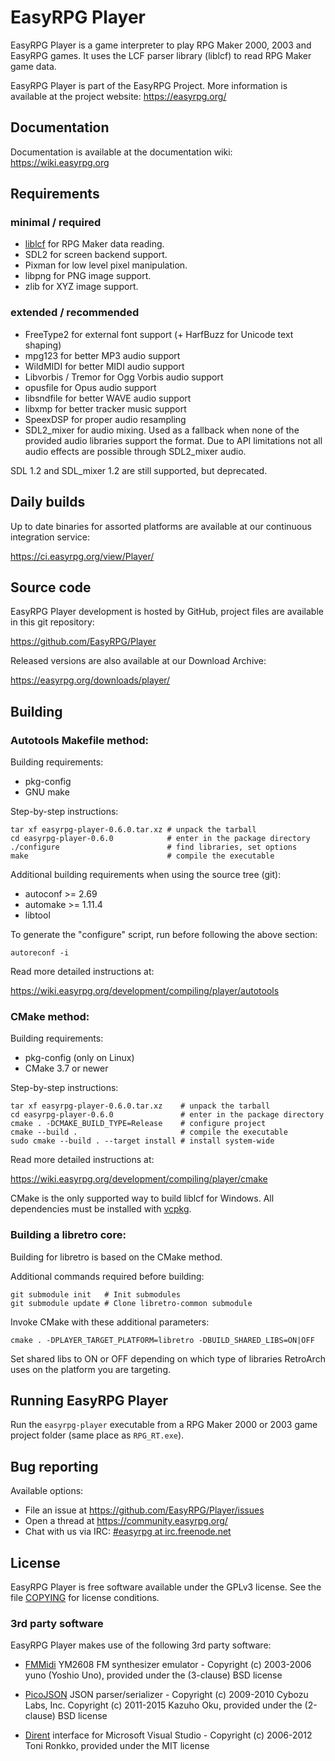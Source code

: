 # EasyRPG Player

EasyRPG Player is a game interpreter to play RPG Maker 2000, 2003 and EasyRPG
games. It uses the LCF parser library (liblcf) to read RPG Maker game data.

EasyRPG Player is part of the EasyRPG Project. More information is
available at the project website: https://easyrpg.org/


## Documentation

Documentation is available at the documentation wiki: https://wiki.easyrpg.org


## Requirements

### minimal / required

- [liblcf] for RPG Maker data reading.
- SDL2 for screen backend support.
- Pixman for low level pixel manipulation.
- libpng for PNG image support.
- zlib for XYZ image support.

### extended / recommended

- FreeType2 for external font support (+ HarfBuzz for Unicode text shaping)
- mpg123 for better MP3 audio support
- WildMIDI for better MIDI audio support
- Libvorbis / Tremor for Ogg Vorbis audio support
- opusfile for Opus audio support
- libsndfile for better WAVE audio support
- libxmp for better tracker music support
- SpeexDSP for proper audio resampling
- SDL2_mixer for audio mixing. Used as a fallback when none of the provided
  audio libraries support the format. Due to API limitations not all audio
  effects are possible through SDL2_mixer audio.

SDL 1.2 and SDL_mixer 1.2 are still supported, but deprecated.


## Daily builds

Up to date binaries for assorted platforms are available at our continuous
integration service:

https://ci.easyrpg.org/view/Player/


## Source code

EasyRPG Player development is hosted by GitHub, project files are available
in this git repository:

https://github.com/EasyRPG/Player

Released versions are also available at our Download Archive:

https://easyrpg.org/downloads/player/


## Building

### Autotools Makefile method:

Building requirements:

- pkg-config
- GNU make

Step-by-step instructions:

    tar xf easyrpg-player-0.6.0.tar.xz # unpack the tarball
    cd easyrpg-player-0.6.0            # enter in the package directory
    ./configure                        # find libraries, set options
    make                               # compile the executable

Additional building requirements when using the source tree (git):

- autoconf >= 2.69
- automake >= 1.11.4
- libtool

To generate the "configure" script, run before following the above section:

    autoreconf -i

Read more detailed instructions at:

https://wiki.easyrpg.org/development/compiling/player/autotools


### CMake method:

Building requirements:

- pkg-config (only on Linux)
- CMake 3.7 or newer

Step-by-step instructions:

    tar xf easyrpg-player-0.6.0.tar.xz    # unpack the tarball
    cd easyrpg-player-0.6.0               # enter in the package directory
    cmake . -DCMAKE_BUILD_TYPE=Release    # configure project
    cmake --build .                       # compile the executable
    sudo cmake --build . --target install # install system-wide

Read more detailed instructions at:

https://wiki.easyrpg.org/development/compiling/player/cmake

CMake is the only supported way to build liblcf for Windows. All dependencies
must be installed with [vcpkg].

### Building a libretro core:

Building for libretro is based on the CMake method.

Additional commands required before building:

    git submodule init   # Init submodules
    git submodule update # Clone libretro-common submodule

Invoke CMake with these additional parameters:

    cmake . -DPLAYER_TARGET_PLATFORM=libretro -DBUILD_SHARED_LIBS=ON|OFF

Set shared libs to ON or OFF depending on which type of libraries RetroArch
uses on the platform you are targeting.


## Running EasyRPG Player

Run the `easyrpg-player` executable from a RPG Maker 2000 or 2003 game
project folder (same place as `RPG_RT.exe`).


## Bug reporting

Available options:

* File an issue at https://github.com/EasyRPG/Player/issues
* Open a thread at https://community.easyrpg.org/
* Chat with us via IRC: [#easyrpg at irc.freenode.net]


## License

EasyRPG Player is free software available under the GPLv3 license. See the file
[COPYING] for license conditions.


### 3rd party software

EasyRPG Player makes use of the following 3rd party software:

* [FMMidi] YM2608 FM synthesizer emulator - Copyright (c) 2003-2006 yuno
  (Yoshio Uno), provided under the (3-clause) BSD license

* [PicoJSON] JSON parser/serializer - Copyright (c) 2009-2010 Cybozu Labs, Inc.
  Copyright (c) 2011-2015 Kazuho Oku, provided under the (2-clause) BSD license

* [Dirent] interface for Microsoft Visual Studio -
  Copyright (c) 2006-2012 Toni Ronkko, provided under the MIT license

[liblcf]: https://github.com/EasyRPG/liblcf
[vcpkg]: https://github.com/Microsoft/vcpkg
[#easyrpg at irc.freenode.net]: https://kiwiirc.com/nextclient/#ircs://irc.freenode.net/#easyrpg?nick=rpgguest??
[COPYING]: COPYING
[FMMidi]: http://unhaut.x10host.com/fmmidi/
[PicoJSON]: https://github.com/kazuho/picojson
[Dirent]: https://github.com/tronkko/dirent
